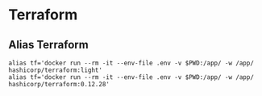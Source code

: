 # Terraform

## Alias Terraform

```
alias tf='docker run --rm -it --env-file .env -v $PWD:/app/ -w /app/ hashicorp/terraform:light'
alias tf='docker run --rm -it --env-file .env -v $PWD:/app/ -w /app/ hashicorp/terraform:0.12.28'
```
